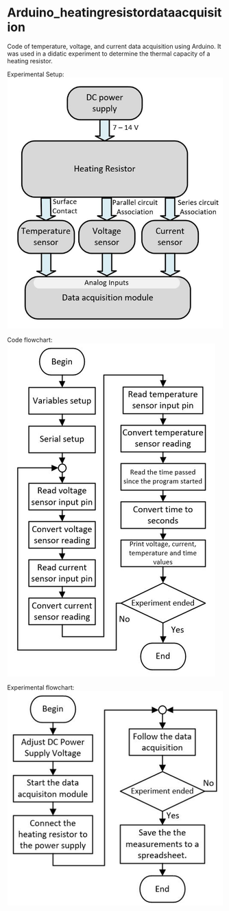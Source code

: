 # Arduino_heatingresistordataacquisition
Code of temperature, voltage, and current data acquisition using Arduino. It was used in a didatic experiment to determine the thermal capacity of a heating resistor.

Experimental Setup:
![Blocks](https://github.com/WallaceP/Arduino_heatingresistordataacquisition/blob/master/blocos.JPG?raw=true)

Code flowchart:
![Flowchart](https://github.com/WallaceP/Arduino_heatingresistordataacquisition/blob/master/flux.jpg?raw=true)

Experimental flowchart:
![Experimental_Flowchart](https://github.com/WallaceP/Arduino_heatingresistordataacquisition/blob/master/experimentflow.jpg?raw=true)
